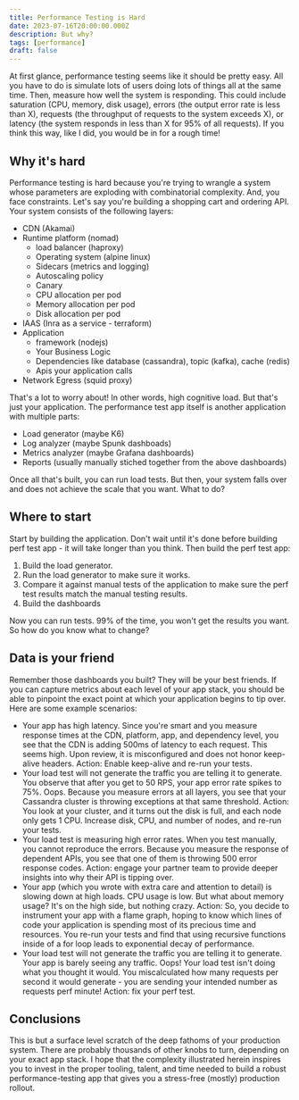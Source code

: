 ```yaml
---
title: Performance Testing is Hard
date: 2023-07-16T20:00:00.000Z
description: But why?
tags: [performance]
draft: false
---
```


At first glance, performance testing seems like it should be pretty easy. All you have to do is simulate lots of users doing lots of things all at the same time. Then, measure how well the system is responding. This could include saturation (CPU, memory, disk usage), errors (the output error rate is less than X), requests (the throughput of requests to the system exceeds X), or latency (the system responds in less than X for 95% of all requests). If you think this way, like I did, you would be in for a rough time!

## Why it's hard

Performance testing is hard because you're trying to wrangle a system whose parameters are exploding with combinatorial complexity. And, you face constraints. Let's say you're building a shopping cart and ordering API. Your system consists of the following layers:

* CDN (Akamai)
* Runtime platform (nomad)
  * load balancer (haproxy)
  * Operating system (alpine linux)
  * Sidecars (metrics and logging)
  * Autoscaling policy
  * Canary
  * CPU allocation per pod
  * Memory allocation per pod
  * Disk allocation per pod
* IAAS (Inra as a service - terraform)
* Application
  * framework (nodejs)
  * Your Business Logic
  * Dependencies like database (cassandra), topic (kafka), cache (redis)
  * Apis your application calls
* Network Egress (squid proxy)

That's a lot to worry about! In other words, high cognitive load. But that's just your application. The performance test app itself is another application with multiple parts:

* Load generator (maybe K6)
* Log analyzer (maybe Spunk dashboads)
* Metrics analyzer (maybe Grafana dashboards)
* Reports (usually manually stiched together from the above dashboards)

Once all that's built, you can run load tests. But then, your system falls over and does not achieve the scale that you want. What to do?

## Where to start

Start by building the application. Don't wait until it's done before building perf test app - it will take longer than you think. Then build the perf test app:

1. Build the load generator.
1. Run the load generator to make sure it works.
1. Compare it against manual tests of the application to make sure the perf test results match the manual testing results.
1. Build the dashboards

Now you can run tests. 99% of the time, you won't get the results you want. So how do you know what to change?

## Data is your friend

Remember those dashboards you built? They will be your best friends. If you can capture metrics about each level of your app stack, you should be able to pinpoint the exact point at which your application begins to tip over. Here are some example scenarios:

* Your app has high latency. Since you're smart and you measure response times at the CDN, platform, app, and dependency level, you see that the CDN is adding 500ms of latency to each request. This seems high. Upon review, it is misconfigured and does not honor keep-alive headers. Action: Enable keep-alive and re-run your tests.
* Your load test will not generate the traffic you are telling it to generate. You observe that after you get to 50 RPS, your app error rate spikes to 75%. Oops. Because you measure errors at all layers, you see that your Cassandra cluster is throwing exceptions at that same threshold. Action: You look at your cluster, and it turns out the disk is full, and each node only gets 1 CPU. Increase disk, CPU, and number of nodes, and re-run your tests.
* Your load test is measuring high error rates. When you test manually, you cannot reproduce the errors. Because you measure the response of dependent APIs, you see that one of them is throwing 500 error response codes. Action: engage your partner team to provide deeper insights into why their API is tipping over.
* Your app (which you wrote with extra care and attention to detail) is slowing down at high loads. CPU usage is low. But what about memory usage? It's on the high side, but nothing crazy. Action: So, you decide to instrument your app with a flame graph, hoping to know which lines of code your application is spending most of its precious time and resources. You re-run your tests and find that using recursive functions inside of a for loop leads to exponential decay of performance.
* Your load test will not generate the traffic you are telling it to generate. Your app is barely seeing any traffic. Oops! Your load test isn't doing what you thought it would. You miscalculated how many requests per second it would generate - you are sending your intended number as requests perf minute! Action: fix your perf test.

## Conclusions

This is but a surface level scratch of the deep fathoms of your production system. There are probably thousands of other knobs to turn, depending on your exact app stack. I hope that the complexity illustrated herein inspires you to invest in the proper tooling, talent, and time needed to build a robust performance-testing app that gives you a stress-free (mostly) production rollout.
